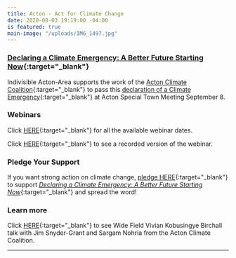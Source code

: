 ```yaml
---
title: Acton - Act for Climate Change
date: 2020-08-03 19:19:00 -04:00
is featured: true
main-image: "/uploads/IMG_1497.jpg"
---
```


### [Declaring a Climate Emergency: A Better Future Starting Now](https://www.actonclimatecoalition.org/#declaration){:target="_blank"}

Indivisible Acton-Area supports the work of the [Acton Climate Coalition](https://ActonClimateCoalition.org){:target="_blank"}  to pass this [declaration of a Climate Emergency](https://www.actonclimatecoalition.org/#declaration){:target="_blank"} at Acton Special Town Meeting September 8.

### Webinars

Click [HERE](https://www.actonclimatecoalition.org/#webinar){:target="_blank"} for all the available webinar dates.  

Click [HERE](https://www.youtube.com/watch?v=TXPwtmTKvjg){:target="_blank"} to see a recorded version of the webinar.  

### Pledge Your Support

If you want strong action on climate change, [pledge HERE](https://ActonClimateCoalition.org/#pledge){:target="_blank"} to support *[Declaring a Climate Emergency: A Better Future Starting Now](https://www.actonclimatecoalition.org/#declaration)*{:target="_blank"} and spread the word!

### Learn more

Click [HERE](https://www.youtube.com/watch?v=_7HYvaQNz7o&feature=youtu.be){:target="_blank"} to see Wide Field Vivian Kobusingye Birchall talk with Jim Snyder-Grant and Sargam Nohria from the Acton Climate Coalition. 

 
---